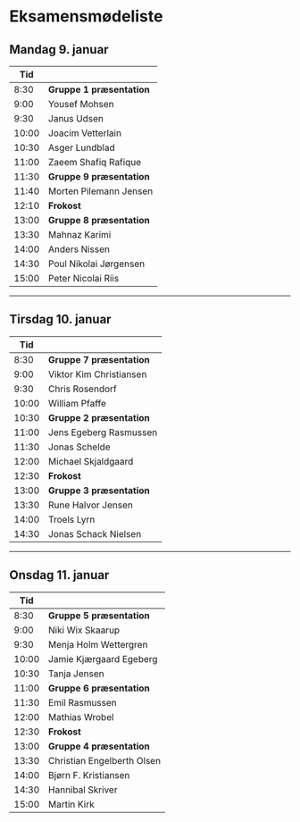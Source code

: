 # Eksamensmødeliste

## Mandag 9. januar

Tid | |
---|---
8:30 | **Gruppe 1 præsentation**
9:00 | Yousef Mohsen
9:30 | Janus Udsen 
10:00| Joacim Vetterlain 
10:30| Asger Lundblad 
11:00| Zaeem Shafiq Rafique
11:30 | **Gruppe 9 præsentation**
11:40| Morten Pilemann Jensen
12:10 | **Frokost**
13:00 | **Gruppe 8  præsentation**
13:30| Mahnaz Karimi
14:00| Anders Nissen 
14:30| Poul Nikolai Jørgensen
15:00| Peter Nicolai Riis


***
<div style="page-break-after: always;"></div>

## Tirsdag 10. januar

Tid | |
---|---
8:30 | **Gruppe 7 præsentation**
9:00| Viktor Kim Christiansen
9:30| Chris Rosendorf 
10:00| William Pfaffe
10:30 | **Gruppe 2 præsentation**
11:00| Jens Egeberg Rasmussen
11:30| Jonas Schelde 
12:00| Michael Skjaldgaard
12:30 | **Frokost**
13:00 | **Gruppe 3 præsentation**
13:30| Rune Halvor Jensen
14:00| Troels Lyrn
14:30| Jonas Schack Nielsen 


---
<div style="page-break-after: always;"></div>

## Onsdag 11. januar
Tid | |
---|---
8:30 | **Gruppe 5 præsentation**
9:00| Niki Wix Skaarup
9:30| Menja Holm Wettergren
10:00| Jamie Kjærgaard Egeberg
10:30| Tanja Jensen
11:00 | **Gruppe 6  præsentation**
11:30| Emil Rasmussen
12:00| Mathias Wrobel
12:30| **Frokost**
13:00| **Gruppe 4  præsentation**
13:30| Christian Engelberth Olsen
14:00| Bjørn F. Kristiansen 
14:30| Hannibal Skriver 
15:00| Martin Kirk



